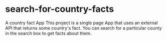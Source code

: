 # search-for-country-facts
A country fact App
This project is a single page App that uses an external API that returns some country's fact.
You can search for a particular county in the search box to get facts about them.
